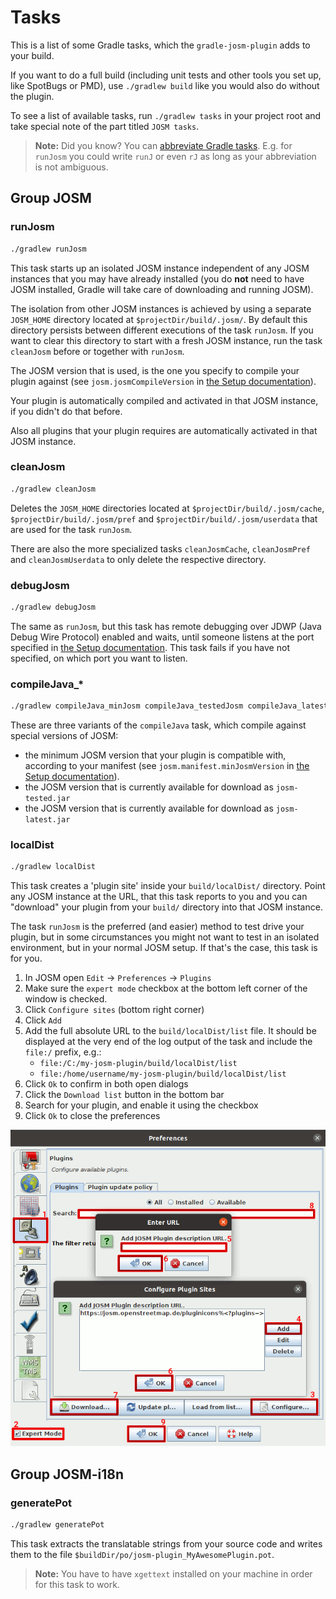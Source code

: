 # Tasks

This is a list of some Gradle tasks, which the `gradle-josm-plugin` adds to your build.

If you want to do a full build (including unit tests and other tools you set up, like SpotBugs or PMD), use `./gradlew build` like you would also do without the plugin.

To see a list of available tasks, run `./gradlew tasks` in your project root and take special note of the part titled `JOSM tasks`.

> **Note:** Did you know? You can [abbreviate Gradle tasks](https://docs.gradle.org/4.8/userguide/command_line_interface.html#_task_name_abbreviation). E.g. for `runJosm` you could write `runJ` or even `rJ` as long as your abbreviation is not ambiguous.

## Group JOSM

### runJosm
```bash
./gradlew runJosm
```
This task starts up an isolated JOSM instance independent of any JOSM instances that you may have already installed (you do **not** need to have JOSM installed, Gradle will take care of downloading and running JOSM).

The isolation from other JOSM instances is achieved by using a separate `JOSM_HOME` directory located at `$projectDir/build/.josm/`. By default this directory persists between different executions of the task `runJosm`. If you want to clear this directory to start with a fresh JOSM instance, run the task `cleanJosm` before or together with `runJosm`.

The JOSM version that is used, is the one you specify to compile your plugin against (see `josm.josmCompileVersion` in [the Setup documentation](./Setup.md)).

Your plugin is automatically compiled and activated in that JOSM instance, if you didn't do that before.

Also all plugins that your plugin requires are automatically activated in that JOSM instance.

### cleanJosm
```bash
./gradlew cleanJosm
```
Deletes the `JOSM_HOME` directories located at `$projectDir/build/.josm/cache`, `$projectDir/build/.josm/pref` and `$projectDir/build/.josm/userdata`
that are used for the task `runJosm`.

There are also the more specialized tasks `cleanJosmCache`, `cleanJosmPref` and `cleanJosmUserdata` to only delete the respective directory.

### debugJosm
```bash
./gradlew debugJosm
```
The same as `runJosm`, but this task has remote debugging over JDWP (Java Debug Wire Protocol) enabled and waits, until someone listens at the port specified in [the Setup documentation](./Setup.md).
This task fails if you have not specified, on which port you want to listen.

### compileJava_*
```bash
./gradlew compileJava_minJosm compileJava_testedJosm compileJava_latestJosm
```
These are three variants of the `compileJava` task, which compile against special versions of JOSM:
* the minimum JOSM version that your plugin is compatible with, according to your manifest (see `josm.manifest.minJosmVersion` in [the Setup documentation](./Setup.md)).
* the JOSM version that is currently available for download as `josm-tested.jar`
* the JOSM version that is currently available for download as `josm-latest.jar`

### localDist
```bash
./gradlew localDist
```
This task creates a 'plugin site' inside your `build/localDist/` directory. Point any JOSM instance at the URL, that this task reports to you and you can "download" your plugin from your `build/` directory into that JOSM instance.

The task `runJosm` is the preferred (and easier) method to test drive your plugin, but in some circumstances you might not want to test in an isolated environment, but in your normal JOSM setup. If that's the case, this task is for you.

1. In JOSM open `Edit` → `Preferences` → `Plugins`
2. Make sure the `expert mode` checkbox at the bottom left corner of the window is checked.
3. Click `Configure sites` (bottom right corner)
4. Click `Add`
5. Add the full absolute URL to the `build/localDist/list` file. It should be displayed at the very end of the log output of the task and include the `file:/` prefix, e.g.:
   - `file:/C:/my-josm-plugin/build/localDist/list`
   - `file:/home/username/my-josm-plugin/build/localDist/list`
6. Click `Ok` to confirm in both open dialogs
7. Click the `Download list` button in the bottom bar
8. Search for your plugin, and enable it using the checkbox
9. Click `Ok` to close the preferences

![a screenshot highlighting the steps to install the plugin using the `localDist` task](images/tasks_localDist_screenshot.png)

## Group JOSM-i18n

### generatePot
```bash
./gradlew generatePot
```
This task extracts the translatable strings from your source code and writes them to the file `$buildDir/po/josm-plugin_MyAwesomePlugin.pot`.
> **Note:** You have to have `xgettext` installed on your machine in order for this task to work.
